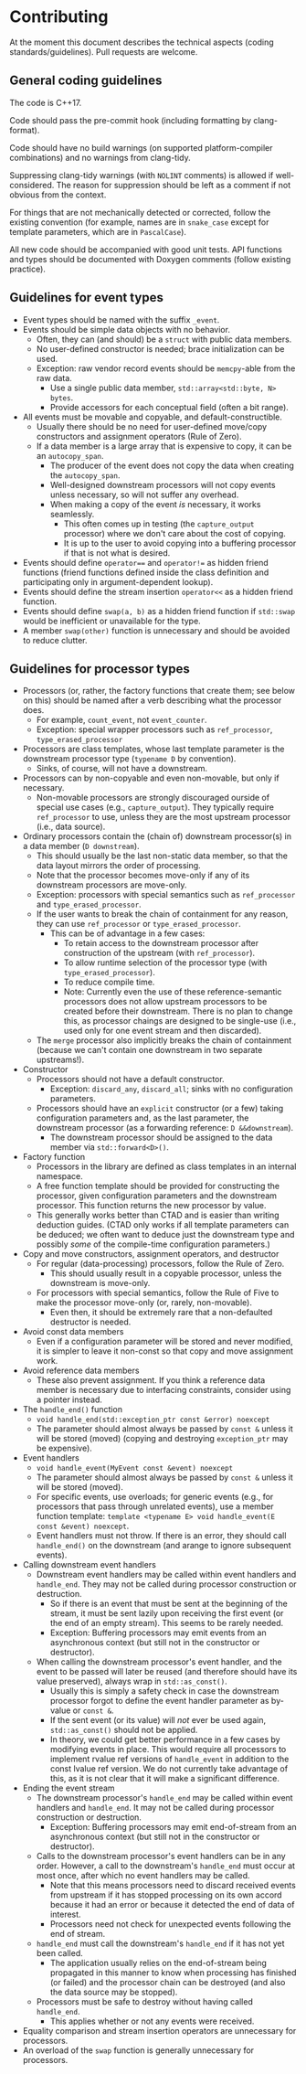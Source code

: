 <!--
This file is part of libtcspc
Copyright 2019-2023 Board of Regents of the University of Wisconsin System
SPDX-License-Identifier: MIT
-->

# Contributing

At the moment this document describes the technical aspects (coding
standards/guidelines). Pull requests are welcome.

## General coding guidelines

The code is C++17.

Code should pass the pre-commit hook (including formatting by clang-format).

Code should have no build warnings (on supported platform-compiler
combinations) and no warnings from clang-tidy.

Suppressing clang-tidy warnings (with `NOLINT` comments) is allowed if
well-considered. The reason for suppression should be left as a comment if not
obvious from the context.

For things that are not mechanically detected or corrected, follow the existing
convention (for example, names are in `snake_case` except for template
parameters, which are in `PascalCase`).

All new code should be accompanied with good unit tests. API functions and
types should be documented with Doxygen comments (follow existing practice).

## Guidelines for event types

- Event types should be named with the suffix `_event`.
- Events should be simple data objects with no behavior.
  - Often, they can (and should) be a `struct` with public data members.
  - No user-defined constructor is needed; brace initialization can be used.
  - Exception: raw vendor record events should be `memcpy`-able from the raw
    data.
    - Use a single public data member, `std::array<std::byte, N> bytes`.
    - Provide accessors for each conceptual field (often a bit range).
- All events must be movable and copyable, and default-constructible.
  - Usually there should be no need for user-defined move/copy constructors and
    assignment operators (Rule of Zero).
  - If a data member is a large array that is expensive to copy, it can be an
    `autocopy_span`.
    - The producer of the event does not copy the data when creating the
      `autocopy_span`.
    - Well-designed downstream processors will not copy events unless
      necessary, so will not suffer any overhead.
    - When making a copy of the event _is_ necessary, it works seamlessly.
      - This often comes up in testing (the `capture_output` processor) where
        we don't care about the cost of copying.
      - It is up to the user to avoid copying into a buffering processor if
        that is not what is desired.
- Events should define `operator==` and `operator!=` as hidden friend functions
  (friend functions defined inside the class definition and participating only
  in argument-dependent lookup).
- Events should define the stream insertion `operator<<` as a hidden friend
  function.
- Events should define `swap(a, b)` as a hidden friend function if `std::swap`
  would be inefficient or unavailable for the type.
- A member `swap(other)` function is unnecessary and should be avoided to
  reduce clutter.

## Guidelines for processor types

- Processors (or, rather, the factory functions that create them; see below on
  this) should be named after a verb describing what the processor does.
  - For example, `count_event`, not `event_counter`.
  - Exception: special wrapper processors such as `ref_processor`,
    `type_erased_processor`
- Processors are class templates, whose last template parameter is the
  downstream processor type (`typename D` by convention).
  - Sinks, of course, will not have a downstream.
- Processors can by non-copyable and even non-movable, but only if necessary.
  - Non-movable processors are strongly discouraged ourside of special use
    cases (e.g., `capture_output`). They typically require `ref_processor` to
    use, unless they are the most upstream processor (i.e., data source).
- Ordinary processors contain the (chain of) downstream processor(s) in a data
  member (`D downstream`).
  - This should usually be the last non-static data member, so that the data
    layout mirrors the order of processing.
  - Note that the processor becomes move-only if any of its downstream
    processors are move-only.
  - Exception: processors with special semantics such as `ref_processor` and
    `type_erased_processor`.
  - If the user wants to break the chain of containment for any reason, they
    can use `ref_processor` or `type_erased_processor`.
    - This can be of advantage in a few cases:
      - To retain access to the downstream processor after construction of the
        upstream (with `ref_processor`).
      - To allow runtime selection of the processor type (with
        `type_erased_processor`).
      - To reduce compile time.
      - Note: Currently even the use of these reference-semantic processors
        does not allow upstream processors to be created before their
        downstream. There is no plan to change this, as processor chaings are
        designed to be single-use (i.e., used only for one event stream and
        then discarded).
  - The `merge` processor also implicitly breaks the chain of containment
    (because we can't contain one downstream in two separate upstreams!).
- Constructor
  - Processors should not have a default constructor.
    - Exception: `discard_any`, `discard_all`; sinks with no configuration
      parameters.
  - Processors should have an `explicit` constructor (or a few) taking
    configuration parameters and, as the last parameter, the downstream
    processor (as a forwarding reference: `D &&downstream`).
    - The downstream processor should be assigned to the data member via
      `std::forward<D>()`.
- Factory function
  - Processors in the library are defined as class templates in an internal
    namespace.
  - A free function template should be provided for constructing the processor,
    given configuration parameters and the downstream processor. This function
    returns the new processor by value.
  - This generally works better than CTAD and is easier than writing deduction
    guides. (CTAD only works if all template parameters can be deduced; we
    often want to deduce just the downstream type and possibly _some_ of the
    compile-time configuration parameters.)
- Copy and move constructors, assignment operators, and destructor
  - For regular (data-processing) processors, follow the Rule of Zero.
    - This should usually result in a copyable processor, unless the downstream
      is move-only.
  - For processors with special semantics, follow the Rule of Five to make the
    processor move-only (or, rarely, non-movable).
    - Even then, it should be extremely rare that a non-defaulted destructor is
      needed.
- Avoid const data members
  - Even if a configuration parameter will be stored and never modified, it is
    simpler to leave it non-const so that copy and move assignment work.
- Avoid reference data members
  - These also prevent assignment. If you think a reference data member is
    necessary due to interfacing constraints, consider using a pointer instead.
- The `handle_end()` function
  - `void handle_end(std::exception_ptr const &error) noexcept`
  - The parameter should almost always be passed by `const &` unless it will be
    stored (moved) (copying and destroying `exception_ptr` may be expensive).
- Event handlers
  - `void handle_event(MyEvent const &event) noexcept`
  - The parameter should almost always be passed by `const &` unless it will be
    stored (moved).
  - For specific events, use overloads; for generic events (e.g., for
    processors that pass through unrelated events), use a member function
    template:
    `template <typename E> void handle_event(E const &event) noexcept`.
  - Event handlers must not throw. If there is an error, they should call
    `handle_end()` on the downstream (and arange to ignore subsequent events).
- Calling downstream event handlers
  - Downstream event handlers may be called within event handlers and
    `handle_end`. They may not be called during processor construction or
    destruction.
    - So if there is an event that must be sent at the beginning of the stream,
      it must be sent lazily upon receiving the first event (or the end of an
      empty stream). This seems to be rarely needed.
    - Exception: Buffering processors may emit events from an asynchronous
      context (but still not in the constructor or destructor).
  - When calling the downstream processor's event handler, and the event to be
    passed will later be reused (and therefore should have its value
    preserved), always wrap in `std::as_const()`.
    - Usually this is simply a safety check in case the downstream processor
      forgot to define the event handler parameter as by-value or `const &`.
    - If the sent event (or its value) will _not_ ever be used again,
      `std::as_const()` should not be applied.
    - In theory, we could get better performance in a few cases by modifying
      events in place. This would require all processors to implement rvalue
      ref versions of `handle_event` in addition to the const lvalue ref
      version. We do not currently take advantage of this, as it is not clear
      that it will make a significant difference.
- Ending the event stream
  - The downstream processor's `handle_end` may be called within event handlers
    and `handle_end`. It may not be called during processor construction or
    destruction.
    - Exception: Buffering processors may emit end-of-stream from an
      asynchronous context (but still not in the constructor or destructor).
  - Calls to the downstream processor's event handlers can be in any order.
    However, a call to the downstream's `handle_end` must occur at most once,
    after which no event handlers may be called.
    - Note that this means processors need to discard received events from
      upstream if it has stopped processing on its own accord because it had an
      error or because it detected the end of data of interest.
    - Processors need not check for unexpected events following the end of
      stream.
  - `handle_end` must call the downstream's `handle_end` if it has not yet been
    called.
    - The application usually relies on the end-of-stream being propagated in
      this manner to know when processing has finished (or failed) and the
      processor chain can be destroyed (and also the data source may be
      stopped).
  - Processors must be safe to destroy without having called `handle_end`.
    - This applies whether or not any events were received.
- Equality comparison and stream insertion operators are unnecessary for
  processors.
- An overload of the `swap` function is generally unnecessary for processors.
